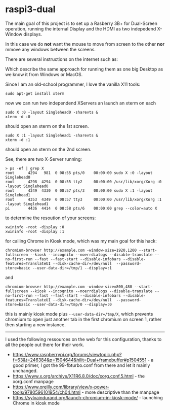 # raspi3-dual

The main goal of this project is to set up a Rasberry 3B+ for Dual-Screen operation, running the internal Display and the HDMI as two indepedend X-Window displays. 

In this case we do **not** want the mouse to move from screen to the other **nor** mmove any windows between the screens.

There are several instructions on the internet such as:

Which describe the same approach for running them as one big Desktop as we know it from Windows or MacOS.

Since I am an old-school programmer, I love the vanilla X11 tools:

```
sudo apt-get install xterm
````

now we can run two independend XServers an launch an xterm on each

```
sudo X :0 -layout Singlehead0 -sharevts &
xterm -d :0
````
should open an xterm on the 1st screen.

```
sudo X :1 -layout Singlehead1 -sharevts &
xterm -d :1
```

should open an xterm on the 2nd screen.

See, there are two X-Server running:

```
> ps -ef | grep X
root      4294   981  0 08:55 pts/0    00:00:00 sudo X :0 -layout Singlehead0
root      4298  4294  0 08:55 tty2     00:00:00 /usr/lib/xorg/Xorg :0 -layout Singlehead0
root      4349  4330  0 08:57 pts/3    00:00:00 sudo X :1 -layout Singlehead1
root      4353  4349  0 08:57 tty3     00:00:00 /usr/lib/xorg/Xorg :1 -layout Singlehead1
pi        4436  4414  0 08:58 pts/6    00:00:00 grep --color=auto X
```

to determine the resoution of your screens:
```
xwininfo -root -display :0
xwininfo -root -display :1
```
for calling Chrome in Kiosk mode, which was my main goal for this hack:
```
chromium-browser http://example.com -window-size=1920,1200 --start-fullscreen --kiosk --incognito --noerrdialogs --disable-translate --no-first-run --fast --fast-start --disable-infobars --disable-features=TranslateUI --disk-cache-dir=/dev/null  --password-store=basic --user-data-dir=/tmp/1 --display=:1
```
and
```
chromium-browser http://example.com -window-size=800,480 --start-fullscreen --kiosk --incognito --noerrdialogs --disable-translate --no-first-run --fast --fast-start --disable-infobars --disable-features=TranslateUI --disk-cache-dir=/dev/null  --password-store=basic --user-data-dir=/tmp/0 --display=:0
```
this is mainly kiosk mode plus ```--user-data-dir=/tmp/X```, which prevents chromium to open just another tab in the first chromium on screen 1, rather then starting a new instance. 

---

I used the following ressources on the web for this configuration, thanks to all the people out there for their work.

* https://www.raspberrypi.org/forums/viewtopic.php?f=63&t=246384&p=1504644&hilit=Dual+framebuffer#p1504551 - a good primer, I got the 99-fbturbo.conf from there and let it mainly unchanged.
* https://www.x.org/archive/X11R6.8.0/doc/xorg.conf.5.html - the xorg.conf manpage 
* https://www.oreilly.com/library/view/x-power-tools/9780596101954/ch04.html - more descriptive than the manpage
* https://sylvaindurand.org/launch-chromium-in-kiosk-mode/ - launching Chrome in kiosk mode